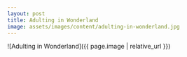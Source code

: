 ```yaml
---
layout: post
title: Adulting in Wonderland
image: assets/images/content/adulting-in-wonderland.jpg
---
```


![Adulting in Wonderland]({{ page.image | relative_url }})